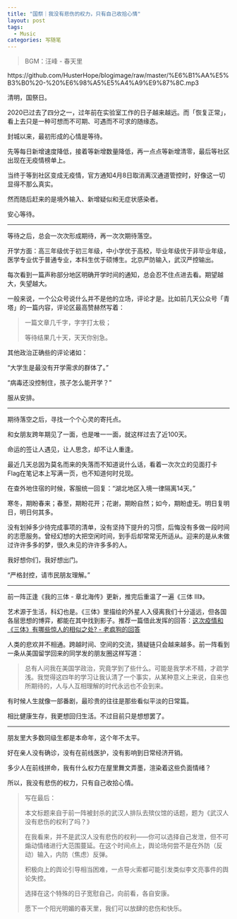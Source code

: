 ```yaml
---
title: "国祭｜我没有悲伤的权力，只有自己收拾心情"
layout: post
tags:
  - Music
categories: 写随笔
---
```


<!-- more -->

> BGM：汪峰 - 春天里

<p>https://github.com/HusterHope/blogimage/raw/master/%E6%B1%AA%E5%B3%B0%20-%20%E6%98%A5%E5%A4%A9%E9%87%8C.mp3</p>

清明，国祭日。

2020已过去了四分之一，过年前在实验室工作的日子越来越远。而「恢复正常」，看上去只是一种可想而不可期、可遇而不可求的随缘态。

封城以来，最初形成的心情是等待。

先等每日新增速度降低，接着等新增数量降低，再一点点等新增清零，最后等社区出现在无疫情榜单上。

当终于等到社区变成无疫情，官方通知4月8日取消离汉通道管控时，好像这一切显得不那么真实。

然而随后赶来的是境外输入、新增疑似和无症状感染者。

安心等待。

---

等待之后，总会一次次形成期待，再一次次期待落空。

开学方面：高三年级优于初三年级，中小学优于高校，毕业年级优于非毕业年级，医学专业优于普通专业，本科生优于硕博生。北京严防输入，武汉严控输出。

每次看到一篇声称部分地区明确开学时间的通知，总会忍不住点进去看。期望越大，失望越大。

一般来说，一个公众号说什么并不是他的立场，评论才是。比如前几天公众号「青塔」的一篇内容，评论区最高赞赫然写着：

> 一篇文章几千字，字字打太极；
>
> 等待结果几十天，天天你别急。

其他政治正确些的评论诸如：

“大学生是最没有开学需求的群体了。”

“病毒还没控制住，孩子怎么能开学？”

服从安排。

---

期待落空之后，寻找一个个心灵的寄托点。

和女朋友跨年期见了一面，也是唯一一面，就这样过去了近100天。

命运的签让人遇见，让人思念，却不让人重逢。

最近几天总因为莫名而来的失落而不知道说什么话，看着一次次立的见面打卡Flag在笔记本上写满一页，也不知道何时兑现。

在查外地住宿的时候，客服统一回复：“湖北地区入境一律隔离14天。”

寒冬，期盼春来；春至，期盼花开；花谢，期盼自然；如今，期盼虚无。明日复明日，明日何其多。

没有划掉多少待完成事项的清单，没有坚持下提升的习惯，后悔没有多做一段时间的志愿服务。曾经幻想的大把空闲时间，到手后却常常无所适从。迎来的是从未做过许许多多的梦，很久未见的许许多多的人。

我好想你们，我好想出门。

“严格封控，请市民朋友理解。”

---

前一阵正逢《我的三体 - 章北海传》更新，推完后重温了一遍《三体 III》。

艺术源于生活，科幻也是。《三体》里描绘的外星人入侵离我们十分遥远，但各国各层思想的博弈，都能在其中找到影子。推荐一篇借此发挥的回答：[这次疫情和《三体》有哪些惊人的相似之处? - 老疯狗的回答](https://www.zhihu.com/question/381161861/answer/1124023064)

人类的悲欢并不相通。跨越时间、空间的交流，猜疑链只会越来越多。前一阵看到一条从美国留学回来的同学发的朋友圈这样写道：

> 总有人问我在美国学政治，究竟学到了些什么。可能是我学术不精，才疏学浅。我觉得这四年的学习让我认清了一个事实，从某种意义上来说，自来也所期待的，人与人互相理解的时代永远也不会到来。

有时候人生就像一部番剧，最珍贵的往往是那些看似平淡的日常篇。

相比健康生存，我更想回归生活。不过目前只是想想罢了。

---

朋友里大多数同级生都是本命年，这个年不太平。



好在亲人没有确诊，没有在前线医护，没有影响到日常经济开销。

多少人在前线拼命，我有什么权力在屋里舞文弄墨，渲染着这些负面情绪？

所以，我没有悲伤的权力，只有自己收拾心情。



> 写在最后：
>
> 本文标题来自于前一阵被封杀的武汉人排队去殡仪馆的话题，题为《武汉人没有悲伤的权利了吗？》
>
> 在我看来，并不是武汉人没有悲伤的权利——你可以选择自己发泄，但不可煽动情绪进行大范围蔓延。在这个时间点上，舆论场何尝不是在外防（反动）输入，内防（焦虑）反弹。
>
> 积极向上的舆论引导相当困难，一点导火索都可能引发类似李文亮事件的舆论失控。
>
> 选择在这个特殊的日子宽慰自己，向前看，各自安康。
>
> 愿下一个阳光明媚的春天里，我们可以放肆的悲伤和快乐。

